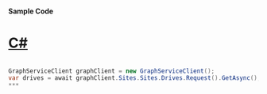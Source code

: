 #### Sample Code
# [C#](#tab/c-sharp)

```C#

GraphServiceClient graphClient = new GraphServiceClient();
var drives = await graphClient.Sites.Sites.Drives.Request().GetAsync();
*** 

```